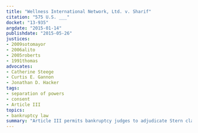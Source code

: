 ```yaml
---
title: "Wellness International Network, Ltd. v. Sharif"
citation: "575 U.S. ___"
docket: "13-935"
argdate: "2015-01-14"
publishdate: "2015-05-26"
justices:
- 2009sotomayor
- 2006alito
- 2005roberts
- 1991thomas
advocates:
- Catherine Steege
- Curtis E. Gannon
- Jonathan D. Hacker
tags:
- separation of powers
- consent
- Article III
topics:
- bankruptcy law
summary: "Article III permits bankruptcy judges to adjudicate Stern claims—i.e., claims designated for final adjudication in the bankruptcy court by statute but prohibited from proceeding in that way by Article III, see Stern v. Marshall, 564 U.S. 462—with the parties’ knowing and voluntary consent, which may be either express or implied."
---
```


